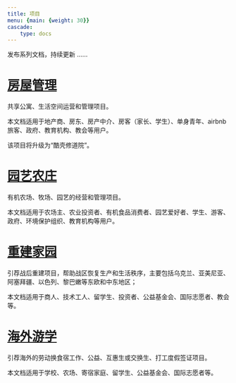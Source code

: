 ```yaml
---
title: 项目
menu: {main: {weight: 30}}
cascade:
    type: docs
---
```


发布系列文档，持续更新 ……




# [房屋管理](https://house.coolshell.in/zh)

共享公寓、生活空间运营和管理项目。

本文档适用于地产商、房东、房产中介、房客（家长、学生）、单身青年、airbnb旅客、政府、教育机构、教会等用户。

该项目将升级为“酷壳修道院”。


# [园艺农庄](https://agri.coolshell.in/zh)

有机农场、牧场、园艺的经营和管理项目。

本文档适用于农场主、农业投资者、有机食品消费者、园艺爱好者、学生、游客、政府、环境保护组织、教育机构等用户。



# [重建家园](https://rebuild.coolshell.in/zh)

引荐战后重建项目，帮助战区恢复生产和生活秩序，主要包括乌克兰、亚美尼亚、阿塞拜疆、以色列、黎巴嫩等东欧和中东地区；

本文档适用于商人、技术工人、留学生、投资者、公益基金会、国际志愿者、教会等。


# [海外游学](https://travel.coolshell.in/zh)

引荐海外的劳动换食宿工作、公益、互惠生或交换生、打工度假签证项目。

本文档适用于学校、农场、寄宿家庭、留学生、公益基金会、国际志愿者等。
